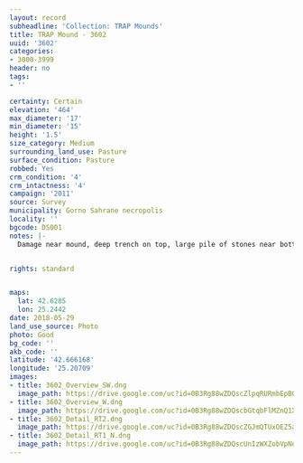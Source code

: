 ```yaml
---
layout: record
subheadline: 'Collection: TRAP Mounds'
title: TRAP Mound - 3602
uuid: '3602'
categories:
- 3000-3999
header: no
tags:
- ''

certainty: Certain
elevation: '464'
max_diameter: '17'
min_diameter: '15'
height: '1.5'
size_category: Medium
surrounding_land_use: Pasture
surface_condition: Pasture
robbed: Yes
crm_condition: '4'
crm_intactness: '4'
campaign: '2011'
source: Survey
municipality: Gorno Sahrane necropolis
locality: ''
bgcode: DS001
notes: |-
  Damage near mound, deep trench on top, large pile of stones near bottom.


rights: standard


maps:
  lat: 42.6285
  lon: 25.2442
date: 2018-05-29
land_use_source: Photo
photo: Good
bg_code: ''
akb_code: ''
latitude: '42.666168'
longitude: '25.20709'
images:
- title: 3602_Overview_SW.dng
  image_path: https://drive.google.com/uc?id=0B3Rg88wZDQscZlpqRURmbEpBQ0k
- title: 3602_Overview_W.dng
  image_path: https://drive.google.com/uc?id=0B3Rg88wZDQscbGtqbFlMZnQ1Xzg
- title: 3602_Detail_RT2.dng
  image_path: https://drive.google.com/uc?id=0B3Rg88wZDQscZGJmQTUxOEZ5am8
- title: 3602_Detail_RT1_N.dng
  image_path: https://drive.google.com/uc?id=0B3Rg88wZDQscUnIzWXZobVpNeVU
---
```

